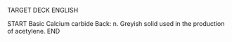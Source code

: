 TARGET DECK
ENGLISH

START
Basic
Calcium carbide
Back: n. Greyish solid used in the production of acetylene.
END
